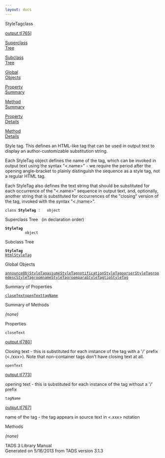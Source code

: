 ```yaml
---
layout: docs
---
```

<span class="title">StyleTag</span><span class="type">class</span>

[output.t](../file/output.t.html)\[[765](../source/output.t.html#765)\]

[Superclass  
Tree](#_SuperClassTree_)

[Subclass  
Tree](#_SubClassTree_)

[Global  
Objects](#_ObjectSummary_)

[Property  
Summary](#_PropSummary_)

[Method  
Summary](#_MethodSummary_)

[Property  
Details](#_Properties_)

[Method  
Details](#_Methods_)



Style tag. This defines an HTML-like tag that can be used in output text
to display an author-customizable substitution string.

Each StyleTag object defines the name of the tag, which can be invoked
in output text using the syntax "\<.name\>" - we require the period
after the opening angle-bracket to plainly distinguish the sequence as a
style tag, not a regular HTML tag.

Each StyleTag also defines the text string that should be substituted
for each occurrence of the "\<.name\>" sequence in output text, and,
optionally, another string that is substituted for occurrences of the
"closing" version of the tag, invoked with the syntax "\<./name\>".

`class `**`StyleTag`**` :   object`



<span id="_SuperClassTree_"></span>



<span class="hdln">Superclass Tree</span>   (in declaration order)



**`StyleTag`**  
`         object`  
<span id="_SubClassTree_"></span>



<span class="hdln">Subclass Tree</span>  



**`StyleTag`**  
[`HtmlStyleTag`](../object/HtmlStyleTag.html)  
<span id="_ObjectSummary_"></span>



<span class="hdln">Global Objects</span>  



[`announceObjStyleTag`](../object/announceObjStyleTag.html)[`assumeStyleTag`](../object/assumeStyleTag.html)[`notificationStyleTag`](../object/notificationStyleTag.html)[`parserStyleTag`](../object/parserStyleTag.html)[`roomdescStyleTag`](../object/roomdescStyleTag.html)[`roomnameStyleTag`](../object/roomnameStyleTag.html)[`roomparaStyleTag`](../object/roomparaStyleTag.html)[`tipStyleTag`](../object/tipStyleTag.html)
<span id="_PropSummary_"></span>



<span class="hdln">Summary of Properties</span>  



[`closeText`](#closeText)[`openText`](#openText)[`tagName`](#tagName)

<span id="_MethodSummary_"></span>



<span class="hdln">Summary of Methods</span>  





*(none)* <span id="_Properties_"></span>



<span class="hdln">Properties</span>  



<span id="closeText"></span>

`closeText`

[output.t](../file/output.t.html)\[[780](../source/output.t.html#780)\]



Closing text - this is substituted for each instance of the tag with a
'/' prefix (\<./xxx\>). Note that non-container tags don't have closing
text at all.



<span id="openText"></span>

`openText`

[output.t](../file/output.t.html)\[[773](../source/output.t.html#773)\]



opening text - this is substituted for each instance of the tag without
a '/' prefix



<span id="tagName"></span>

`tagName`

[output.t](../file/output.t.html)\[[767](../source/output.t.html#767)\]



name of the tag - the tag appears in source text in \<.xxx\> notation



<span id="_Methods_"></span>



<span class="hdln">Methods</span>  



*(none)*



TADS 3 Library Manual  
Generated on 5/16/2013 from TADS version 3.1.3


